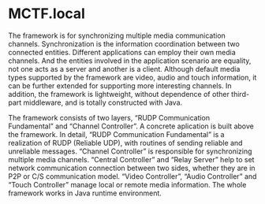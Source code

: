 # MCTF.local

The framework is for synchronizing multiple media communication channels. 
Synchronization is the information coordination between two connected entities. 
Different applications can employ their own media channels. 
And the entities involved in the application scenario are equality, not one acts as a server and another is a client. 
Although default media types supported by the framework are video, audio and touch information, it can be further extended for supporting more interesting channels. 
In addition, the framework is lightweight, without dependence of other third-part middleware, and is totally constructed with Java.

The framework consists of two layers, “RUDP Communication Fundamental” and “Channel Controller”. A concrete aplication is built above the framework.
In detail, “RUDP Communication Fundamental” is a realization of RUDP (Reliable UDP), with routines of sending reliable and unreliable messages. 
“Channel Controller” is responsible for synchronizing multiple media channels. 
“Central Controller” and “Relay Server” help to set network communication connection between two sides, whether they are in P2P or C/S communication model. 
“Video Controller”, “Audio Controller” and “Touch Controller” manage local or remote media information. 
The whole framework works in Java runtime environment.
